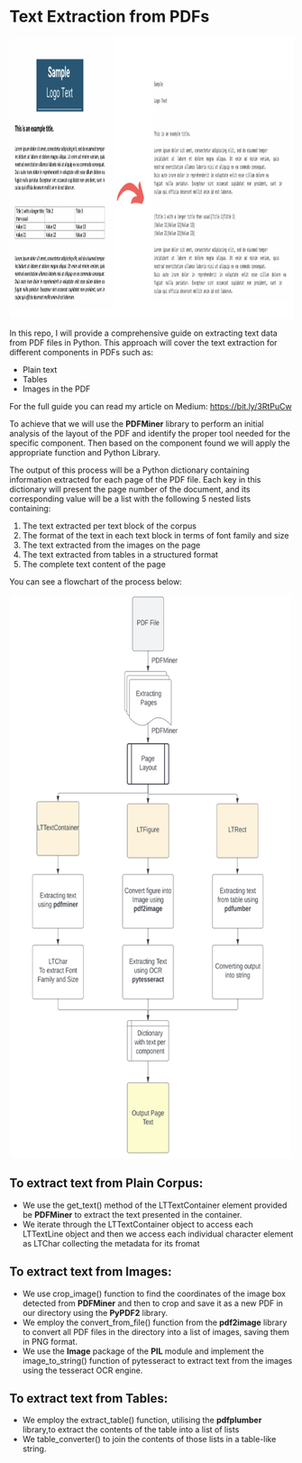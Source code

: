 # Text Extraction from PDFs

<img src="Cover Image.png" width="950" height="500">

In this repo, I will provide a comprehensive guide on extracting text data from PDF files in Python.
This approach will cover the text extraction for different components in PDFs such as:
- Plain text
- Tables
- Images in the PDF

For the full guide you can read my article on Medium: https://bit.ly/3RtPuCw

To achieve that we will use the **PDFMiner** library to perform an initial analysis of the layout of the PDF and identify the proper tool needed for the specific component.
Then based on the component found we will apply the appropriate function and Python Library. 

The output of this process will be a Python dictionary containing information extracted for each page of the PDF file. Each key in this dictionary will present the page number of the document, and its corresponding value will be a list with the following 5 nested lists containing:
1. The text extracted per text block of the corpus
2. The format of the text in each text block in terms of font family and size
3. The text extracted from the images on the page
4. The text extracted from tables in a structured format
5. The complete text content of the page

You can see a flowchart of the process below:

<img src="Text Extraction Flowchart.png" width="500" height="1000">

To extract text from Plain Corpus:
-
- We use the get_text() method of the LTTextContainer element provided be **PDFMiner** to extract the text presented in the container.
- We iterate through the LTTextContainer object to access each LTTextLine object and then we access each individual character element as LTChar collecting the metadata for its fromat

To extract text from Images:
- 
- We use crop_image() function to find the coordinates of the image box detected from **PDFMiner** and then to crop and save it as a new PDF in our directory using the **PyPDF2** library.
- We employ the convert_from_file() function from the **pdf2image** library to convert all PDF files in the directory into a list of images, saving them in PNG format.
- We use the **Image** package of the **PIL** module and implement the image_to_string() function of pytesseract to extract text from the images using the tesseract OCR engine.

To extract text from Tables:
-
-  We employ the extract_table() function, utilising the **pdfplumber** library,to extract the contents of the table into a list of lists
- We table_converter() to join the contents of those lists in a table-like string.
